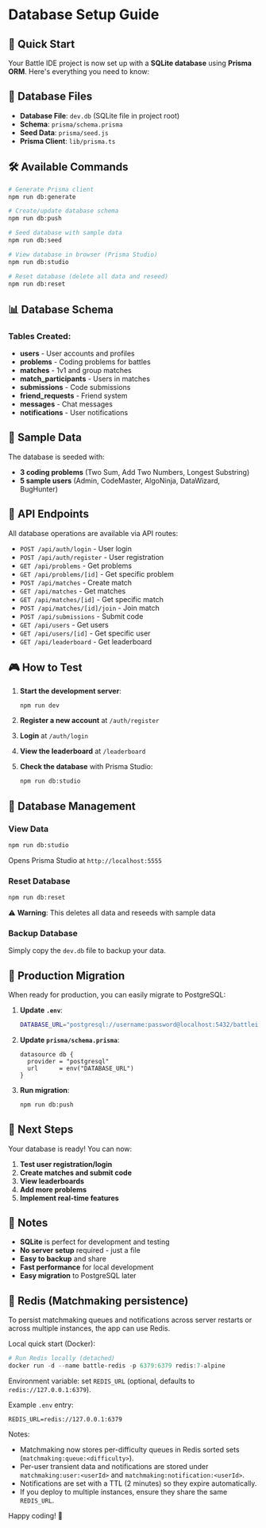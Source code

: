 # Database Setup Guide

## 🚀 Quick Start

Your Battle IDE project is now set up with a **SQLite database** using **Prisma ORM**. Here's everything you need to know:

## 📁 Database Files

- **Database File**: `dev.db` (SQLite file in project root)
- **Schema**: `prisma/schema.prisma`
- **Seed Data**: `prisma/seed.js`
- **Prisma Client**: `lib/prisma.ts`

## 🛠️ Available Commands

```bash
# Generate Prisma client
npm run db:generate

# Create/update database schema
npm run db:push

# Seed database with sample data
npm run db:seed

# View database in browser (Prisma Studio)
npm run db:studio

# Reset database (delete all data and reseed)
npm run db:reset
```

## 📊 Database Schema

### Tables Created:
- **users** - User accounts and profiles
- **problems** - Coding problems for battles
- **matches** - 1v1 and group matches
- **match_participants** - Users in matches
- **submissions** - Code submissions
- **friend_requests** - Friend system
- **messages** - Chat messages
- **notifications** - User notifications

## 🎯 Sample Data

The database is seeded with:
- **3 coding problems** (Two Sum, Add Two Numbers, Longest Substring)
- **5 sample users** (Admin, CodeMaster, AlgoNinja, DataWizard, BugHunter)

## 🔧 API Endpoints

All database operations are available via API routes:

- `POST /api/auth/login` - User login
- `POST /api/auth/register` - User registration
- `GET /api/problems` - Get problems
- `GET /api/problems/[id]` - Get specific problem
- `POST /api/matches` - Create match
- `GET /api/matches` - Get matches
- `GET /api/matches/[id]` - Get specific match
- `POST /api/matches/[id]/join` - Join match
- `POST /api/submissions` - Submit code
- `GET /api/users` - Get users
- `GET /api/users/[id]` - Get specific user
- `GET /api/leaderboard` - Get leaderboard

## 🎮 How to Test

1. **Start the development server**:
   ```bash
   npm run dev
   ```

2. **Register a new account** at `/auth/register`

3. **Login** at `/auth/login`

4. **View the leaderboard** at `/leaderboard`

5. **Check the database** with Prisma Studio:
   ```bash
   npm run db:studio
   ```

## 🔄 Database Management

### View Data
```bash
npm run db:studio
```
Opens Prisma Studio at `http://localhost:5555`

### Reset Database
```bash
npm run db:reset
```
⚠️ **Warning**: This deletes all data and reseeds with sample data

### Backup Database
Simply copy the `dev.db` file to backup your data.

## 🚀 Production Migration

When ready for production, you can easily migrate to PostgreSQL:

1. **Update `.env`**:
   ```bash
   DATABASE_URL="postgresql://username:password@localhost:5432/battleide"
   ```

2. **Update `prisma/schema.prisma`**:
   ```prisma
   datasource db {
     provider = "postgresql"
     url      = env("DATABASE_URL")
   }
   ```

3. **Run migration**:
   ```bash
   npm run db:push
   ```

## 🎯 Next Steps

Your database is ready! You can now:

1. **Test user registration/login**
2. **Create matches and submit code**
3. **View leaderboards**
4. **Add more problems**
5. **Implement real-time features**

## 📝 Notes

- **SQLite** is perfect for development and testing
- **No server setup** required - just a file
- **Easy to backup** and share
- **Fast performance** for local development
- **Easy migration** to PostgreSQL later

## 🔁 Redis (Matchmaking persistence)

To persist matchmaking queues and notifications across server restarts or across multiple instances, the app can use Redis.

Local quick start (Docker):

```powershell
# Run Redis locally (detached)
docker run -d --name battle-redis -p 6379:6379 redis:7-alpine
```

Environment variable: set `REDIS_URL` (optional, defaults to `redis://127.0.0.1:6379`).

Example `.env` entry:

```
REDIS_URL=redis://127.0.0.1:6379
```

Notes:
- Matchmaking now stores per-difficulty queues in Redis sorted sets (`matchmaking:queue:<difficulty>`).
- Per-user transient data and notifications are stored under `matchmaking:user:<userId>` and `matchmaking:notification:<userId>`.
- Notifications are set with a TTL (2 minutes) so they expire automatically.
- If you deploy to multiple instances, ensure they share the same `REDIS_URL`.

Happy coding! 🎉
